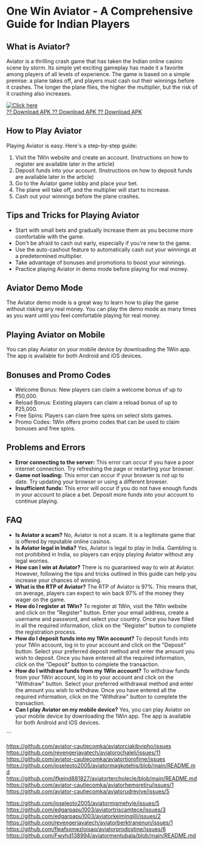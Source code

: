 # One Win Aviator - A Comprehensive Guide for Indian Players

## What is Aviator?

Aviator is a thrilling crash game that has taken the Indian online
casino scene by storm. Its simple yet exciting gameplay has made it a
favorite among players of all levels of experience. The game is based on
a simple premise: a plane takes off, and players must cash out their
winnings before it crashes. The longer the plane flies, the higher the
multiplier, but the risk of it crashing also increases.

[![Click
here](https://readscoops.com/wp-content/uploads/2023/03/Readscoop-aviator-1-1.jpg)](https://traff.sbs/deff)\
[?? Download APK ?? Download APK ?? Download
APK](https://traff.sbs/deff)

## How to Play Aviator

Playing Aviator is easy. Here\'s a step-by-step guide:

1.  Visit the 1Win website and create an account. (Instructions on how
    to register are available later in the article)
2.  Deposit funds into your account. (Instructions on how to deposit
    funds are available later in the article)
3.  Go to the Aviator game lobby and place your bet.
4.  The plane will take off, and the multiplier will start to increase.
5.  Cash out your winnings before the plane crashes.

## Tips and Tricks for Playing Aviator

-   Start with small bets and gradually increase them as you become more
    comfortable with the game.
-   Don\'t be afraid to cash out early, especially if you\'re new to the
    game.
-   Use the auto-cashout feature to automatically cash out your winnings
    at a predetermined multiplier.
-   Take advantage of bonuses and promotions to boost your winnings.
-   Practice playing Aviator in demo mode before playing for real money.

## Aviator Demo Mode

The Aviator demo mode is a great way to learn how to play the game
without risking any real money. You can play the demo mode as many times
as you want until you feel comfortable playing for real money.

## Playing Aviator on Mobile

You can play Aviator on your mobile device by downloading the 1Win app.
The app is available for both Android and iOS devices.

## Bonuses and Promo Codes

-   Welcome Bonus: New players can claim a welcome bonus of up to
    ₹50,000.
-   Reload Bonus: Existing players can claim a reload bonus of up to
    ₹25,000.
-   Free Spins: Players can claim free spins on select slots games.
-   Promo Codes: 1Win offers promo codes that can be used to claim
    bonuses and free spins.

## Problems and Errors

-   **Error connecting to the server:** This error can occur if you have
    a poor internet connection. Try refreshing the page or restarting
    your browser.
-   **Game not loading:** This error can occur if your browser is not up
    to date. Try updating your browser or using a different browser.
-   **Insufficient funds:** This error will occur if you do not have
    enough funds in your account to place a bet. Deposit more funds into
    your account to continue playing.

## FAQ

-   **Is Aviator a scam?** No, Aviator is not a scam. It is a legitimate
    game that is offered by reputable online casinos.
-   **Is Aviator legal in India?** Yes, Aviator is legal to play in
    India. Gambling is not prohibited in India, so players can enjoy
    playing Aviator without any legal worries.
-   **How can I win at Aviator?** There is no guaranteed way to win at
    Aviator. However, following the tips and tricks outlined in this
    guide can help you increase your chances of winning.
-   **What is the RTP of Aviator?** The RTP of Aviator is 97%. This
    means that, on average, players can expect to win back 97% of the
    money they wager on the game.
-   **How do I register at 1Win?** To register at 1Win, visit the 1Win
    website and click on the "Register" button. Enter your email
    address, create a username and password, and select your country.
    Once you have filled in all the required information, click on the
    "Register" button to complete the registration process.
-   **How do I deposit funds into my 1Win account?** To deposit funds
    into your 1Win account, log in to your account and click on the
    "Deposit" button. Select your preferred deposit method and
    enter the amount you wish to deposit. Once you have entered all the
    required information, click on the "Deposit" button to
    complete the transaction.
-   **How do I withdraw funds from my 1Win account?** To withdraw funds
    from your 1Win account, log in to your account and click on the
    "Withdraw" button. Select your preferred withdrawal method and
    enter the amount you wish to withdraw. Once you have entered all the
    required information, click on the "Withdraw" button to
    complete the transaction.
-   **Can I play Aviator on my mobile device?** Yes, you can play
    Aviator on your mobile device by downloading the 1Win app. The app
    is available for both Android and iOS devices.

\`\`\`

https://github.com/aviator-cautiecomka/aviatorciakibvipho/issues
https://github.com/revengerjavatech/aviatorochaleli/issues/11
https://github.com/aviator-cautiecomka/aviatortiorofime/issues
https://github.com/joseleoto2005/aviatormagkotehis/blob/main/README.md
https://github.com/ifkejnd881827/aviatortercholecle/blob/main/README.md
https://github.com/aviator-cautiecomka/aviatorhemsretiru/issues/1
https://github.com/aviator-cautiecomka/aviatorudrevive/issues/5


https://github.com/joseleoto2005/aviatormismehyle/issues/5
https://github.com/edgarpapu1003/aviatortriscamtece/issues/3
https://github.com/edgarpapu1003/aviatorkeiminglili/issues/2
https://github.com/revengerjavatech/aviatorberktranenun/issues/1
https://github.com/fleafsxmezloisaq/aviatorprodostine/issues/6
https://github.com/Fwyhd138994/aviatormentubala/blob/main/README.md

